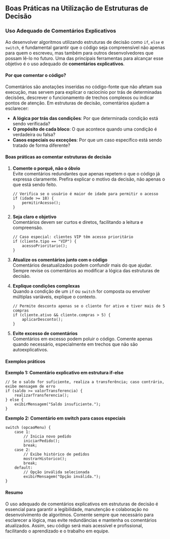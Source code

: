 
## Boas Práticas na Utilização de Estruturas de Decisão

### Uso Adequado de Comentários Explicativos

Ao desenvolver algoritmos utilizando estruturas de decisão como `if`, `else` e `switch`, é fundamental garantir que o código seja compreensível não apenas para quem o escreveu, mas também para outros desenvolvedores que possam lê-lo no futuro. Uma das principais ferramentas para alcançar esse objetivo é o uso adequado de **comentários explicativos**.

#### Por que comentar o código?

Comentários são anotações inseridas no código-fonte que não afetam sua execução, mas servem para explicar o raciocínio por trás de determinadas decisões, descrever o funcionamento de trechos complexos ou indicar pontos de atenção. Em estruturas de decisão, comentários ajudam a esclarecer:

- **A lógica por trás das condições**: Por que determinada condição está sendo verificada?
- **O propósito de cada bloco**: O que acontece quando uma condição é verdadeira ou falsa?
- **Casos especiais ou exceções**: Por que um caso específico está sendo tratado de forma diferente?

#### Boas práticas ao comentar estruturas de decisão

1. **Comente o porquê, não o óbvio**  
   Evite comentários redundantes que apenas repetem o que o código já expressa claramente. Prefira explicar o motivo da decisão, não apenas o que está sendo feito.

   ```pseudo
   // Verifica se o usuário é maior de idade para permitir o acesso
   if (idade >= 18) {
       permitirAcesso();
   }
   ```

2. **Seja claro e objetivo**  
   Comentários devem ser curtos e diretos, facilitando a leitura e compreensão.

   ```pseudo
   // Caso especial: clientes VIP têm acesso prioritário
   if (cliente.tipo == "VIP") {
       acessoPrioritario();
   }
   ```

3. **Atualize os comentários junto com o código**  
   Comentários desatualizados podem confundir mais do que ajudar. Sempre revise os comentários ao modificar a lógica das estruturas de decisão.

4. **Explique condições complexas**  
   Quando a condição de um `if` ou `switch` for composta ou envolver múltiplas variáveis, explique o contexto.

   ```pseudo
   // Permite desconto apenas se o cliente for ativo e tiver mais de 5 compras
   if (cliente.ativo && cliente.compras > 5) {
       aplicarDesconto();
   }
   ```

5. **Evite excesso de comentários**  
   Comentários em excesso podem poluir o código. Comente apenas quando necessário, especialmente em trechos que não são autoexplicativos.

#### Exemplos práticos

**Exemplo 1: Comentário explicativo em estrutura if-else**

```pseudo
// Se o saldo for suficiente, realiza a transferência; caso contrário, exibe mensagem de erro
if (saldo >= valorTransferencia) {
    realizarTransferencia();
} else {
    exibirMensagem("Saldo insuficiente.");
}
```

**Exemplo 2: Comentário em switch para casos especiais**

```pseudo
switch (opcaoMenu) {
    case 1:
        // Inicia novo pedido
        iniciarPedido();
        break;
    case 2:
        // Exibe histórico de pedidos
        mostrarHistorico();
        break;
    default:
        // Opção inválida selecionada
        exibirMensagem("Opção inválida.");
}
```

#### Resumo

O uso adequado de comentários explicativos em estruturas de decisão é essencial para garantir a legibilidade, manutenção e colaboração no desenvolvimento de algoritmos. Comente sempre que necessário para esclarecer a lógica, mas evite redundâncias e mantenha os comentários atualizados. Assim, seu código será mais acessível e profissional, facilitando o aprendizado e o trabalho em equipe.
```
